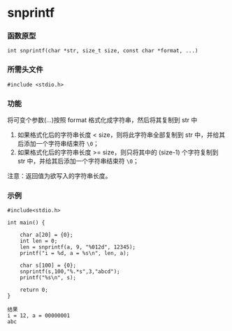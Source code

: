snprintf
===

### 函数原型

```
int snprintf(char *str, size_t size, const char *format, ...)
```

### 所需头文件

```
#include <stdio.h>
```

### 功能
将可变个参数(...)按照 format 格式化成字符串，然后将其复制到 str 中

1. 如果格式化后的字符串长度 < size，则将此字符串全部复制到 str 中，并给其后添加一个字符串结束符 `\0`；
2. 如果格式化后的字符串长度 >= size，则只将其中的 (size-1) 个字符复制到 str 中，并给其后添加一个字符串结束符 `\0`；

注意：返回值为欲写入的字符串长度。

### 示例

```
#include<stdio.h>

int main() {

    char a[20] = {0};
    int len = 0;
    len = snprintf(a, 9, "%012d", 12345);
    printf("i = %d, a = %s\n", len, a);

    char s[100] = {0};
    snprintf(s,100,"%.*s",3,"abcd");
    printf("%s\n", s);

    return 0;
}

结果
i = 12, a = 00000001
abc
```

